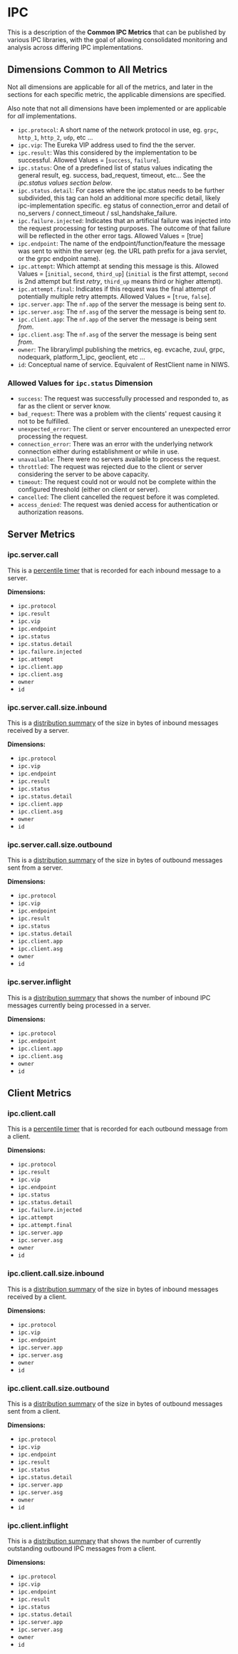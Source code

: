 # IPC

This is a description of the **Common IPC Metrics** that can be published by various IPC
libraries, with the goal of allowing consolidated monitoring and analysis across differing
IPC implementations.

## Dimensions Common to All Metrics

Not all dimensions are applicable for all of the metrics, and later in the sections 
for each specific metric, the applicable dimensions are specified.

Also note that not all dimensions have been implemented or are applicable for _all_
implementations.

* `ipc.protocol`: A short name of the network protocol in use, eg. `grpc`, `http_1`,
  `http_2`, `udp`, etc ...
* `ipc.vip`: The Eureka VIP address used to find the the server.
* `ipc.result`: Was this considered by the implementation to be successful. Allowed Values =
  [`success`, `failure`].
* `ipc.status`: One of a predefined list of status values indicating the general result, eg.
  success, bad_request, timeout, etc… See the _ipc.status values section below_.
* `ipc.status.detail`: For cases where the ipc.status needs to be further subdivided, this tag
  can hold an additional more specific detail, likely ipc-implementation specific. eg status of
  connection_error and detail of no_servers / connect_timeout / ssl_handshake_failure.
* `ipc.failure.injected`: Indicates that an artificial failure was injected into the request
  processing for testing purposes. The outcome of that failure will be reflected in the other
  error tags. Allowed Values = [true]
* `ipc.endpoint`: The name of the endpoint/function/feature the message was sent to within
  the server (eg. the URL path prefix for a java servlet, or the grpc endpoint name).
* `ipc.attempt`: Which attempt at sending this message is this. Allowed Values =
  [`initial`, `second`, `third_up`] (`initial` is the first attempt, `second` is 2nd attempt
  but first *retry*, `third_up` means third or higher attempt).
* `ipc.attempt.final`: Indicates if this request was the final attempt of potentially multiple
  retry attempts. Allowed Values = [`true`, `false`].
* `ipc.server.app`: The `nf.app` of the server the message is being sent *to*.
* `ipc.server.asg`: The `nf.asg` of the server the message is being sent *to*.
* `ipc.client.app`: The `nf.app` of the server the message is being sent *from*.
* `ipc.client.asg`: The `nf.asg` of the server the message is being sent *from*.
* `owner`: The library/impl publishing the metrics, eg. evcache, zuul, grpc, nodequark,
  platform_1_ipc, geoclient, etc ...
* `id`: Conceptual name of service. Equivalent of RestClient name in NIWS.

### Allowed Values for `ipc.status` Dimension

* `success`: The request was successfully processed and responded to, as far as the client or
  server know.
* `bad_request`: There was a problem with the clients' request causing it not to be fulfilled.
* `unexpected_error`: The client or server encountered an unexpected error processing the request.
* `connection_error`: There was an error with the underlying network connection either during
  establishment or while in use.
* `unavailable`: There were no servers available to process the request.
* `throttled`: The request was rejected due to the client or server considering the server to
  be above capacity.
* `timeout`: The request could not or would not be complete within the configured threshold
  (either on client or server).
* `cancelled`: The client cancelled the request before it was completed.
* `access_denied`: The request was denied access for authentication or authorization reasons.

## Server Metrics

### ipc.server.call

This is a [percentile timer] that is recorded for each inbound message to a server.

**Dimensions:**

* `ipc.protocol`
* `ipc.result`
* `ipc.vip`
* `ipc.endpoint`
* `ipc.status`
* `ipc.status.detail`
* `ipc.failure.injected`
* `ipc.attempt`
* `ipc.client.app`
* `ipc.client.asg`
* `owner`
* `id`

### ipc.server.call.size.inbound

This is a [distribution summary] of the size in bytes of inbound messages received by a server.

**Dimensions:**

* `ipc.protocol`
* `ipc.vip`
* `ipc.endpoint`
* `ipc.result`
* `ipc.status`
* `ipc.status.detail`
* `ipc.client.app`
* `ipc.client.asg`
* `owner`
* `id`

### ipc.server.call.size.outbound

This is a [distribution summary] of the size in bytes of outbound messages sent from a server.

**Dimensions:**

* `ipc.protocol`
* `ipc.vip`
* `ipc.endpoint`
* `ipc.result`
* `ipc.status`
* `ipc.status.detail`
* `ipc.client.app`
* `ipc.client.asg`
* `owner`
* `id`

### ipc.server.inflight

This is a [distribution summary] that shows the number of inbound IPC messages currently being
processed in a server.

**Dimensions:**

* `ipc.protocol`
* `ipc.endpoint`
* `ipc.client.app`
* `ipc.client.asg`
* `owner`
* `id`

## Client Metrics

### ipc.client.call

This is a [percentile timer] that is recorded for each outbound message from a client.

**Dimensions:**

* `ipc.protocol`
* `ipc.result`
* `ipc.vip`
* `ipc.endpoint`
* `ipc.status`
* `ipc.status.detail`
* `ipc.failure.injected`
* `ipc.attempt`
* `ipc.attempt.final`
* `ipc.server.app`
* `ipc.server.asg`
* `owner`
* `id`

### ipc.client.call.size.inbound

This is a [distribution summary] of the size in bytes of inbound messages received by a client.

**Dimensions:**

* `ipc.protocol`
* `ipc.vip`
* `ipc.endpoint`
* `ipc.server.app`
* `ipc.server.asg`
* `owner`
* `id`

### ipc.client.call.size.outbound

This is a [distribution summary] of the size in bytes of outbound messages sent from a client.

**Dimensions:**

* `ipc.protocol`
* `ipc.vip`
* `ipc.endpoint`
* `ipc.result`
* `ipc.status`
* `ipc.status.detail`
* `ipc.server.app`
* `ipc.server.asg`
* `owner`
* `id`

### ipc.client.inflight

This is a [distribution summary] that shows the number of currently outstanding outbound
IPC messages from a client.

**Dimensions:**

* `ipc.protocol`
* `ipc.vip`
* `ipc.endpoint`
* `ipc.result`
* `ipc.status`
* `ipc.status.detail`
* `ipc.server.app`
* `ipc.server.asg`
* `owner`
* `id`

[percentile timer]: https://www.javadoc.io/page/com.netflix.spectator/spectator-api/latest/com/netflix/spectator/api/histogram/PercentileTimer.html
[distribution summary]: ../intro/dist-summary.md
